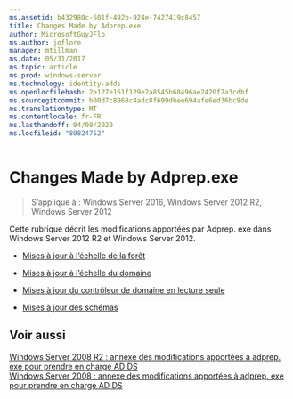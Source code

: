 ```yaml
---
ms.assetid: b432980c-601f-492b-924e-7427419c8457
title: Changes Made by Adprep.exe
author: MicrosoftGuyJFlo
ms.author: joflore
manager: mtillman
ms.date: 05/31/2017
ms.topic: article
ms.prod: windows-server
ms.technology: identity-adds
ms.openlocfilehash: 2e127e161f129e2a8545b68496ae2420f7a3cdbf
ms.sourcegitcommit: b00d7c8968c4adc8f699dbee694afe6ed36bc9de
ms.translationtype: MT
ms.contentlocale: fr-FR
ms.lasthandoff: 04/08/2020
ms.locfileid: "80824752"
---
```

# <a name="changes-made-by-adprepexe"></a>Changes Made by Adprep.exe

>S’applique à : Windows Server 2016, Windows Server 2012 R2, Windows Server 2012

Cette rubrique décrit les modifications apportées par Adprep. exe dans Windows Server 2012 R2 et Windows Server 2012.  
  
-   [Mises à jour à l’échelle de la forêt](../../../ad-ds/deploy/RODC/Forest-Wide-Updates.md)  
  
-   [Mises à jour à l’échelle du domaine](../../../ad-ds/deploy/Domain-Wide-Updates.md)  
  
-   [Mises à jour du contrôleur de domaine en lecture seule](../../../ad-ds/deploy/RODC/Read-Only-Domain-Controller-Updates.md)  
  
-   [Mises à jour des schémas](../../../ad-ds/deploy/Schema-Updates.md)  
  
## <a name="see-also"></a>Voir aussi  
[Windows Server 2008 R2 : annexe des modifications apportées à adprep. exe pour prendre en charge AD DS](https://technet.microsoft.com/library/dd378876.aspx)  
[Windows Server 2008 : annexe des modifications apportées à adprep. exe pour prendre en charge AD DS](https://technet.microsoft.com/library/cc770703.aspx)  
  


